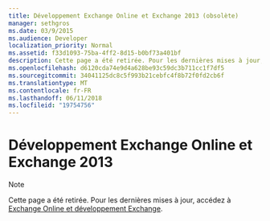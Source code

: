 ```yaml
---
title: Développement Exchange Online et Exchange 2013 (obsolète)
manager: sethgros
ms.date: 03/9/2015
ms.audience: Developer
localization_priority: Normal
ms.assetid: f33d1093-75ba-4ff2-8d15-b0bf73a401bf
description: Cette page a été retirée. Pour les dernières mises à jour, consultez la rubrique Exchange Online et le développement d’Exchange.
ms.openlocfilehash: d6120cda74e9d4a628be93c59dc3b711cc1f7df5
ms.sourcegitcommit: 34041125dc8c5f993b21cebfc4f8b72f0fd2cb6f
ms.translationtype: MT
ms.contentlocale: fr-FR
ms.lasthandoff: 06/11/2018
ms.locfileid: "19754756"
---
```

# <a name="exchange-online-and-exchange-2013-development"></a>Développement Exchange Online et Exchange 2013

> [!NOTE] 
> Cette page a été retirée. Pour les dernières mises à jour, accédez à [Exchange Online et développement Exchange](exchange-server-development.md).

